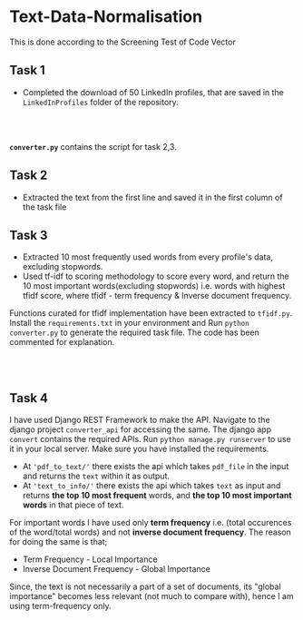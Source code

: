 # Text-Data-Normalisation
This is done according to the Screening Test of Code Vector

## Task 1
* Completed the download of 50 LinkedIn profiles, that are saved in the `LinkedInProfiles` folder of the repository.

<br/><br/>

**`converter.py`** contains the script for task 2,3. 
## Task 2
* Extracted the text from the first line and saved it in the first column of the task file

## Task 3
* Extracted 10 most frequently used words from every profile's data, excluding stopwords.
* Used tf-idf to scoring methodology to score every word, and return the 10 most important words(excluding stopwords) i.e. words with highest tfidf score, where tfidf - term frequency & Inverse document frequency.

Functions curated for tfidf implementation have been extracted to `tfidf.py`.
Install the `requirements.txt` in your environment and Run `python converter.py` to generate the required task file. The code has been commented for explanation.

<br/><br/>

## Task 4
I have used Django REST Framework to make the API. Navigate to the django project `converter_api` for accessing the same. The django app `convert` contains the required APIs.
Run `python manage.py runserver` to use it in your local server. Make sure you have installed the requirements.

* At `'pdf_to_text/'` there exists the api which takes `pdf_file` in the input and returns the `text` within it as output.
* At `'text_to_info/'` there exists the api which takes `text` as input and returns **the top 10 most frequent** words, and **the top 10 most important words** in that piece of text.

For important words I have used only **term frequency** i.e. (total occurences of the word/total words) and not **inverse document frequency**. The reason for doing the same is that;
* Term Frequency - Local Importance
* Inverse Document Frequency - Global Importance

Since, the text is not necessarily a part of a set of documents, its "global importance" becomes less relevant (not much to compare with), hence I am using term-frequency only.
